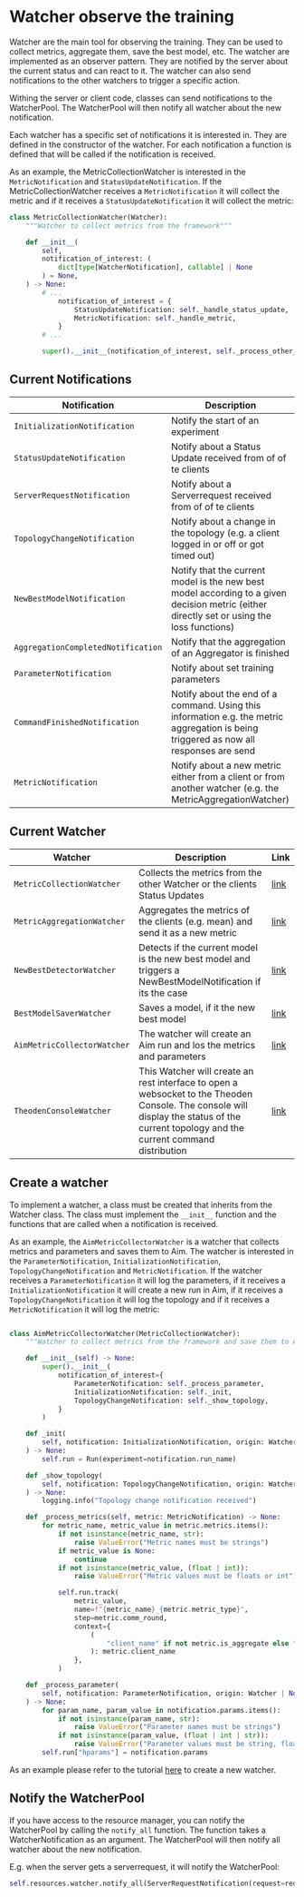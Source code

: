 # Watcher observe the training

Watcher are the main tool for observing the training. They can be used to collect metrics, aggregate them, save the best model, etc. The watcher are implemented as an observer pattern. They are notified by the server about the current status and can react to it. The watcher can also send notifications to the other watchers to trigger a specific action.

Withing the server or client code, classes can send notifications to the WatcherPool. The WatcherPool will then notify all watcher about the new notification.

Each watcher has a specific set of notifications it is interested in. They are defined in the constructor of the watcher. For each notification a function is defined that will be called if the notification is received.

As an example, the MetricCollectionWatcher is interested in the `MetricNotification` and `StatusUpdateNotification`. If the MetricCollectionWatcher receives a `MetricNotification` it will collect the metric and if it receives a `StatusUpdateNotification` it will collect the metric:

```python
class MetricCollectionWatcher(Watcher):
    """Watcher to collect metrics from the framework"""

    def __init__(
        self,
        notification_of_interest: (
            dict[type[WatcherNotification], callable] | None
        ) = None,
    ) -> None:
        # ...
            notification_of_interest = {
                StatusUpdateNotification: self._handle_status_update,
                MetricNotification: self._handle_metric,
            }
        # ...

        super().__init__(notification_of_interest, self._process_other_notification)
```

## Current Notifications

| Notification                       | Description                                                                                                                                |
| ---------------------------------- |--------------------------------------------------------------------------------------------------------------------------------------------|
| `InitializationNotification`       | Notify the start of an experiment                                                                                                          |
| `StatusUpdateNotification`         | Notify about a Status Update received from of of te clients                                                                                |
| `ServerRequestNotification`        | Notify about a Serverrequest received from of of te clients                                                                                |
| `TopologyChangeNotification`       | Notify about a change in the topology (e.g. a client logged in or off or got timed out)                                                    |
| `NewBestModelNotification`         | Notify that the current model is the new best model according to a given decision metric (either directly set or using the loss functions) |
| `AggregationCompletedNotification` | Notify that the aggregation of an Aggregator is finished                                                                                   |
| `ParameterNotification`            | Notify about set  training parameters                                                                                                      |
| `CommandFinishedNotification`      | Notify about the end of a command. Using this information e.g. the metric aggregation is being triggered as now all responses are send     |
| `MetricNotification`               | Notify about a new metric either from a client or from another watcher (e.g. the MetricAggregationWatcher)                                 |

## Current Watcher

| Watcher                     | Description                                                                                                                                                                             | Link                                            |
| --------------------------- | --------------------------------------------------------------------------------------------------------------------------------------------------------------------------------------- | ----------------------------------------------- |
| `MetricCollectionWatcher`   | Collects the metrics from the other Watcher or the clients Status Updates                                                                                                               | [link](../theoden/watcher/metric_collector.py)  |
| `MetricAggregationWatcher`  | Aggregates the metrics of the clients (e.g. mean) and send it as a new metric                                                                                                           | [link](../theoden/watcher/metric_aggregator.py) |
| `NewBestDetectorWatcher`    | Detects if the current model is the new best model and triggers a NewBestModelNotification if its the case                                                                              | [link](../theoden/watcher/best_detector.py)     |
| `BestModelSaverWatcher`     | Saves a model, if it the new best model                                                                                                                                                 | [link](../theoden/watcher/model_saver.py)       |
| `AimMetricCollectorWatcher` | The watcher will create an Aim run and los the metrics and parameters                                                                                                                   | [link](../theoden/watcher/aim.py)               |
| `TheodenConsoleWatcher`     | This Watcher will create an rest interface to open a websocket to the Theoden Console. The console will display the status of the current topology and the current command distribution | [link](../theoden/watcher/console.py)           |




## Create a watcher

To implement a watcher, a class must be created that inherits from the Watcher class. The class must implement the `__init__` function and the functions that are called when a notification is received.

As an example, the `AimMetricCollectorWatcher` is a watcher that collects metrics and parameters and saves them to Aim. The watcher is interested in the `ParameterNotification`, `InitializationNotification`, `TopologyChangeNotification` and `MetricNotification`. If the watcher receives a `ParameterNotification` it will log the parameters, if it receives a `InitializationNotification` it will create a new run in Aim, if it receives a `TopologyChangeNotification` it will log the topology and if it receives a `MetricNotification` it will log the metric:
    
```python

class AimMetricCollectorWatcher(MetricCollectionWatcher):
    """Watcher to collect metrics from the framework and save them to Aim"""

    def __init__(self) -> None:
        super().__init__(
            notification_of_interest={
                ParameterNotification: self._process_parameter,
                InitializationNotification: self._init,
                TopologyChangeNotification: self._show_topology,
            }
        )

    def _init(
        self, notification: InitializationNotification, origin: Watcher | None = None
    ) -> None:
        self.run = Run(experiment=notification.run_name)

    def _show_topology(
        self, notification: TopologyChangeNotification, origin: Watcher | None = None
    ) -> None:
        logging.info("Topology change notification received")

    def _process_metrics(self, metric: MetricNotification) -> None:
        for metric_name, metric_value in metric.metrics.items():
            if not isinstance(metric_name, str):
                raise ValueError("Metric names must be strings")
            if metric_value is None:
                continue
            if not isinstance(metric_value, (float | int)):
                raise ValueError("Metric values must be floats or int")

            self.run.track(
                metric_value,
                name=f"{metric_name}_{metric.metric_type}",
                step=metric.comm_round,
                context={
                    (
                        "client_name" if not metric.is_aggregate else "aggregate"
                    ): metric.client_name
                },
            )

    def _process_parameter(
        self, notification: ParameterNotification, origin: Watcher | None = None
    ) -> None:
        for param_name, param_value in notification.params.items():
            if not isinstance(param_name, str):
                raise ValueError("Parameter names must be strings")
            if not isinstance(param_value, (float | int | str)):
                raise ValueError("Parameter values must be string, floats or int")
        self.run["hparams"] = notification.params
```

As an example please refer to the tutorial [here](./TUTORIAL.md) to create a new watcher.

## Notify the WatcherPool
If you have access to the resource manager, you can notify the WatcherPool by calling the `notify_all` function. The function takes a WatcherNotification as an argument. The WatcherPool will then notify all watcher about the new notification.

E.g. when the server gets a serverrequest, it will notify the WatcherPool:

```python
self.resources.watcher.notify_all(ServerRequestNotification(request=request))
```